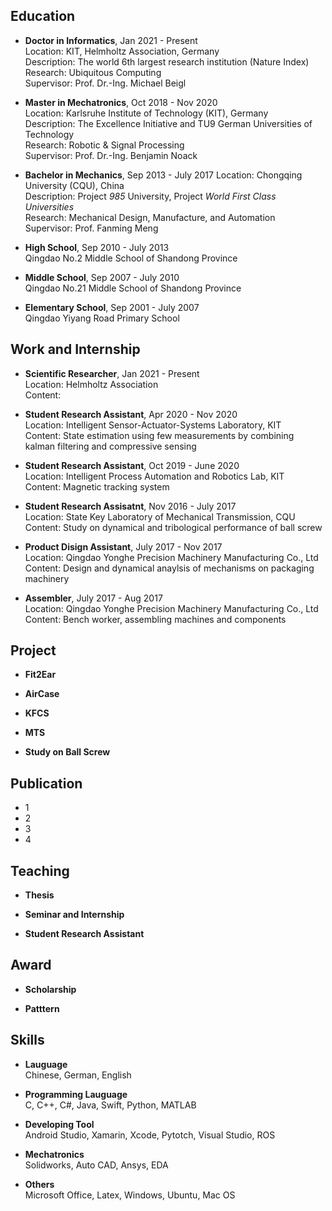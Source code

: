 ## Education
- **Doctor in Informatics**, Jan 2021 - Present  
Location: KIT, Helmholtz Association, Germany  
Description: The world 6th largest research institution (Nature Index)  
Research: Ubiquitous Computing  
Supervisor: Prof. Dr.-Ing. Michael Beigl  

- **Master in Mechatronics**, Oct 2018 - Nov 2020  
Location: Karlsruhe Institute of Technology (KIT), Germany  
Description: The Excellence Initiative and TU9 German Universities of Technology  
Research: Robotic & Signal Processing  
Supervisor: Prof. Dr.-Ing. Benjamin Noack  

- **Bachelor in Mechanics**, Sep 2013 - July 2017
Location: Chongqing University (CQU), China  
Description: Project _985_ University, Project _World First Class Universities_  
Research: Mechanical Design, Manufacture, and Automation  
Supervisor: Prof. Fanming Meng  

- **High School**, Sep 2010 - July 2013  
Qingdao No.2 Middle School of Shandong Province  

- **Middle School**, Sep 2007 - July 2010  
Qingdao No.21 Middle School of Shandong Province  

- **Elementary School**, Sep 2001 - July 2007  
Qingdao Yiyang Road Primary School  

## Work and Internship
- **Scientific Researcher**, Jan 2021 - Present  
Location: Helmholtz Association  
Content: 

- **Student Research Assistant**, Apr 2020 - Nov 2020  
Location: Intelligent Sensor-Actuator-Systems Laboratory, KIT  
Content: State estimation using few measurements by combining kalman filtering and compressive sensing  

- **Student Research Assistant**, Oct 2019 - June 2020  
Location: Intelligent Process Automation and Robotics Lab, KIT  
Content: Magnetic tracking system  

- **Student Research Assisatnt**, Nov 2016 - July 2017  
Location: State Key Laboratory of Mechanical Transmission, CQU  
Content: Study on dynamical and tribological performance of ball screw  

- **Product Disign Assistant**, July 2017 - Nov 2017  
Location: Qingdao Yonghe Precision Machinery Manufacturing Co., Ltd  
Content: Design and dynamical anaylsis of mechanisms on packaging machinery  

- **Assembler**, July 2017 - Aug 2017  
Location: Qingdao Yonghe Precision Machinery Manufacturing Co., Ltd  
Content: Bench worker, assembling machines and components  


## Project
- **Fit2Ear**  

- **AirCase**  
 
- **KFCS**  

- **MTS**  

- **Study on Ball Screw**  

## Publication
- 1
- 2
- 3
- 4

## Teaching
- **Thesis**  

- **Seminar and Internship**  

- **Student Research Assistant**  

## Award
- **Scholarship**  

- **Patttern**  

## Skills
- **Lauguage**  
Chinese, German, English

- **Programming Lauguage**  
C, C++, C#, Java, Swift, Python, MATLAB

- **Developing Tool**  
Android Studio, Xamarin, Xcode, Pytotch, Visual Studio, ROS

- **Mechatronics**  
Solidworks, Auto CAD, Ansys, EDA

- **Others**  
Microsoft Office, Latex, Windows, Ubuntu, Mac OS
